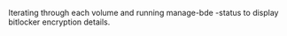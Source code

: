 Iterating through each volume and running manage-bde -status to display bitlocker encryption details. 
